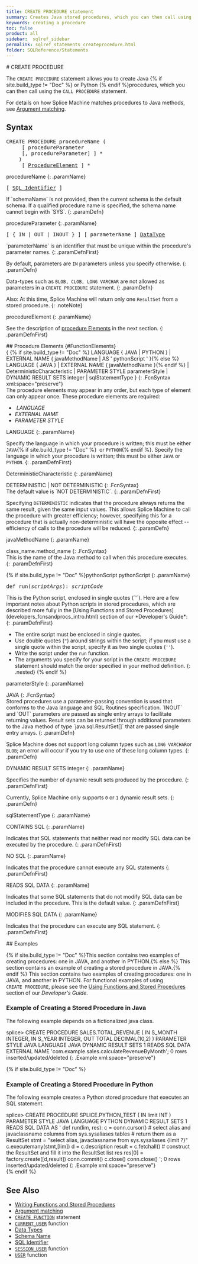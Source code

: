 ```yaml
---
title: CREATE PROCEDURE statement
summary: Creates Java stored procedures, which you can then call using the CallProcedure statement.
keywords: creating a procedure
toc: false
product: all
sidebar:  sqlref_sidebar
permalink: sqlref_statements_createprocedure.html
folder: SQLReference/Statements
---
```

<section>
<div class="TopicContent" data-swiftype-index="true" markdown="1">
# CREATE PROCEDURE

The `CREATE PROCEDURE` statement allows you to create Java {% if site.build_type != "Doc" %}
or Python {% endif %}procedures,
which you can then call using the `CALL PROCEDURE` statement.

For details on how Splice Machine matches procedures to Java methods,
see [Argument matching](sqlref_sqlargmatching.html).

## Syntax

<div class="fcnWrapperWide"><pre class="FcnSyntax">
CREATE PROCEDURE procedureName (
     [ procedureParameter
     [, procedureParameter] ] *
    )
     [ <a href="sqlref_statements_createprocedure.html#FunctionElements">ProcedureElement</a> ] *</pre>

</div>
<div class="paramList" markdown="1">
procedureName
{: .paramName}

<div class="fcnWrapperWide"><pre class="FcnSyntax">
[ <a href="sqlref_identifiers_intro.html">SQL Identifier</a> ]</pre>

</div>
If `schemaName` is not provided, then the current schema is the default
schema. If a qualified procedure name is specified, the schema name
cannot begin with `SYS`.
{: .paramDefn}

procedureParameter
{: .paramName}

<div class="fcnWrapperWide"><pre class="FcnSyntax">
[ { IN | OUT | INOUT } ] [ parameterName ] <a href="sqlref_datatypes_intro.html">DataType</a></pre>

</div>
`parameterName` is an identifier that must be unique within the
procedure's parameter names.
{: .paramDefnFirst}

By default, parameters are `IN` parameters unless you specify otherwise.
{: .paramDefn}

Data-types such as `BLOB, CLOB, LONG VARCHAR` are not allowed as
parameters in a `CREATE PROCEDURE` statement.
{: .paramDefn}

Also: At this time, Splice Machine will return only one `ResultSet` from
a stored procedure.
{: .noteNote}

procedureElement
{: .paramName}

See the description of [procedure Elements](#FunctionElements) in the
next section.
{: .paramDefnFirst}

</div>
## Procedure Elements   {#FunctionElements}

<div class="fcnWrapperWide" markdown="1">
     {
{% if site.build_type != "Doc" %}        LANGUAGE { JAVA | PYTHON }
      | EXTERNAL NAME { javaMethodName | AS ' pythonScript ' }{% else %}        LANGUAGE { JAVA }
      | EXTERNAL NAME { javaMethodName }{% endif %}
      | DeterministicCharacteristic
      | PARAMETER STYLE parameterStyle
      | DYNAMIC RESULT SETS integer
      | sqlStatementType
    }
{: .FcnSyntax xml:space="preserve"}

</div>
The procedure elements may appear in any order, but each type of element
can only appear once. These procedure elements are required:

*  *LANGUAGE*
* *EXTERNAL NAME*
* *PARAMETER STYLE*

<div class="paramList" markdown="1">
LANGUAGE
{: .paramName}

Specify the language in which your procedure is written; this must be either `JAVA`{% if site.build_type != "Doc" %}
 or `PYTHON`{% endif %}.
Specify the language in which your procedure is written; this must be either `JAVA` or `PYTHON`.
{: .paramDefnFirst}

DeterministicCharacteristic
{: .paramName}

<div class="fcnWrapperWide" markdown="1">
    DETERMINISTIC | NOT DETERMINISTIC
{: .FcnSyntax}

</div>
The default value is `NOT DETERMINISTIC`.
{: .paramDefnFirst}

Specifying `DETERMINISTIC` indicates that the procedure always returns
the same result, given the same input values. This allows Splice Machine
to call the procedure with greater efficiency; however, specifying this
for a procedure that is actually non-deterministic will have the
opposite effect -- efficiency of calls to the procedure will be reduced.
{: .paramDefn}

javaMethodName
{: .paramName}

<div class="fcnWrapperWide" markdown="1">
    class_name.method_name
{: .FcnSyntax}

</div>
This is the name of the Java method to call when this procedure
executes.
{: .paramDefnFirst}

{% if site.build_type != "Doc" %}pythonScript
pythonScript
{: .paramName}

<div class="fcnWrapperWide"><pre class="FcnSyntax">def run(<em>scriptArgs</em>): <em>scriptCode</em></pre>
</div>
This is the Python script, enclosed in single quotes (`'`). Here are a few important notes about Python scripts in stored procedures, which are described more fully in the [Using
Functions and Stored Procedures](developers_fcnsandprocs_intro.html)
section of our *Developer's Guide*:
{: .paramDefnFirst}

* The entire script must be enclosed in single quotes.
* Use double quotes (`"`) around strings within the script; if you must use a single quote within the script, specify it as two single quotes (`''`).
* Write the script under the `run` function.
* The arguments you specify for your script in the `CREATE PROCEDURE` statement should match the order specified in your method definition.
{: .nested}
{% endif %}

parameterStyle
{: .paramName}

<div class="fcnWrapperWide" markdown="1">
    JAVA
{: .FcnSyntax}

</div>
Stored procedures use a parameter-passing convention is used that
conforms to the Java language and SQL Routines specification. `INOUT`
and `OUT` parameters are passed as single entry arrays to facilitate
returning values. Result sets can be returned through additional
parameters to the Java method of type `java.sql.ResultSet[]` that are
passed single entry arrays.
{: .paramDefn}

Splice Machine does not support long column types such as
`LONG VARCHAR`or `BLOB`; an error will occur if you try to use one of
these long column types.
{: .paramDefn}

DYNAMIC RESULT SETS integer
{: .paramName}

Specifies the number of dynamic result sets produced by the procedure.
{: .paramDefnFirst}

Currently, Splice Machine only supports `0` or `1` dynamic result sets.
{: .paramDefn}

sqlStatementType
{: .paramName}

<div class="paramList" markdown="1">
CONTAINS SQL
{: .paramName}

Indicates that SQL statements that neither read nor modify SQL data can
be executed by the procedure.
{: .paramDefnFirst}

NO SQL
{: .paramName}

Indicates that the procedure cannot execute any SQL statements
{: .paramDefnFirst}

READS SQL DATA
{: .paramName}

Indicates that some SQL statements that do not modify SQL data can be
included in the procedure. This is the default value.
{: .paramDefnFirst}

MODIFIES SQL DATA
{: .paramName}

Indicates that the procedure can execute any SQL statement.
{: .paramDefnFirst}

</div>
</div>
## Examples

{% if site.build_type != "Doc" %}This section contains two examples of creating procedures: one in JAVA, and another in PYTHON.{% else %}
This section contains an example of creating a stored procedure in JAVA.{% endif %}
This section contains two examples of creating procedures: one in JAVA, and another in PYTHON.
For functional examples of using `CREATE PROCEDURE`, please see the [Using
Functions and Stored Procedures](developers_fcnsandprocs_intro.html)
section of our *Developer's Guide*.

### Example of Creating a Stored Procedure in Java
The following example depends on a fictionalized java class.

<div class="preWrapper" markdown="1">
    splice> CREATE PROCEDURE SALES.TOTAL_REVENUE (
        IN S_MONTH INTEGER,
        IN S_YEAR INTEGER, OUT TOTAL DECIMAL(10,2) )
        PARAMETER STYLE JAVA
        LANGUAGE JAVA
        DYNAMIC RESULT SETS 1
        READS SQL DATA
        EXTERNAL NAME 'com.example.sales.calculateRevenueByMonth';
    0 rows inserted/updated/deleted
{: .Example xml:space="preserve"}

</div>

{% if site.build_type != "Doc" %}
### Example of Creating a Stored Procedure in Python
The following example creates a Python stored procedure that executes an SQL statement.

<div class="preWrapper" markdown="1">
    splice> CREATE PROCEDURE SPLICE.PYTHON_TEST (
        IN limit INT )
        PARAMETER STYLE JAVA
        LANGUAGE PYTHON
        DYNAMIC RESULT SETS 1
        READS SQL DATA
        AS ' def run(lim, res):
                c = conn.cursor()
                    # select alias and javaclassname columns from sys.sysaliases tables
                    # return them as a ResultSet
                stmt = "select alias, javaclassname from sys.sysaliases {limit ?}"
                c.executemany(stmt,[lim])
                d = c.description
                result = c.fetchall()
                    # construct the ResultSet and fill it into the ResultSet list res
                res[0] = factory.create([d,result])
                conn.commit()
                c.close()
                conn.close() ';
    0 rows inserted/updated/deleted
{: .Example xml:space="preserve"}

</div>
{% endif %}

## See Also

* [Writing Functions and Stored Procedures](developers_fcnsandprocs_writing.html)
* [Argument matching](sqlref_sqlargmatching.html)
* [`CREATE_FUNCTION`](sqlref_statements_createfunction.html) statement
* [`CURRENT_USER`](sqlref_builtinfcns_currentuser.html) function
* [Data Types](sqlref_datatypes_numerictypes.html)
* [Schema Name](sqlref_identifiers_types.html#SchemaName)
* [SQL Identifier](sqlref_identifiers_intro.html)
* [`SESSION_USER`](sqlref_builtinfcns_sessionuser.html) function
* [`USER`](sqlref_builtinfcns_user.html) function

</div>
</section>
